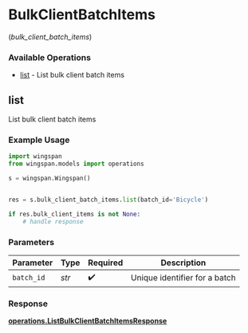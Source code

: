 # BulkClientBatchItems
(*bulk_client_batch_items*)

### Available Operations

* [list](#list) - List bulk client batch items

## list

List bulk client batch items

### Example Usage

```python
import wingspan
from wingspan.models import operations

s = wingspan.Wingspan()


res = s.bulk_client_batch_items.list(batch_id='Bicycle')

if res.bulk_client_items is not None:
    # handle response
```

### Parameters

| Parameter                     | Type                          | Required                      | Description                   |
| ----------------------------- | ----------------------------- | ----------------------------- | ----------------------------- |
| `batch_id`                    | *str*                         | :heavy_check_mark:            | Unique identifier for a batch |


### Response

**[operations.ListBulkClientBatchItemsResponse](../../models/operations/listbulkclientbatchitemsresponse.md)**

